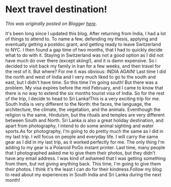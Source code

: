 # Next travel destination!

*This was originally posted on Blogger [here](https://photopensieve.blogspot.com/2012/01/next-travel-destination.html)*.

It's been long since I updated this blog. After returning from India, I had a lot of things to attend to. To name a few, defending my thesis, applying and eventually getting a postdoc grant, and getting ready to leave Switzerland to NYC. I then found a gap time of two months, that I had to quickly decide what to do with it. Staying in Switzerland was not a good option as I did not have much do over there (except skiing!), and it is damn expensive. So i decided to visit back my family in Iran for a few weeks, and then travel for the rest of it. But where? For me it was obvious: INDIA AGAIN! Last time I did the north and west of India and I very much liked to go to the south and east, but I didn't have time. So this time I'm going south! But there was a problem. My visa expires before the mid February, and I came to know that there is no way to extend the six months tourist visa of India. So for the rest of the trip, I decide to head to Sri Lanka!This is a very exciting trip for me. South India is very different to the North: the faces, the language, the architecture, the climate, the vegetation, and the animals. Eventhough the religion is the same, Hinduism, but the rituals and temples are very different between South and North. Sri Lanka is also a great holiday destination, and apart from photography, I intend to do some animal sighting and water sports.As for photography, I'm going to do pretty much the same as I did in my last trip. I will focus on people and everyday life. I will carry the same gear as I did in my last trip, as it worked perfectly for me. The only thing I'm adding to my gear is a Polaroid PoGo instant printer. Last time, many people that I photographed asked me to give them their photos, but they didn't have any email address. I was kind of ashamed that I was getting something from them, but not giving anything back. This time, I'm going to give them their photos. I think it's the least I can do for their kindness.Follow my blog to read about my experiences in South India and Sri Lanka during the next month!